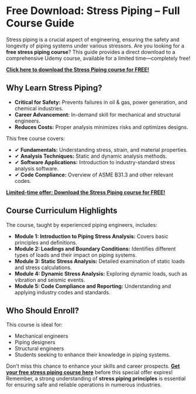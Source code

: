 # Free Download: Stress Piping – Full Course Guide

Stress piping is a crucial aspect of engineering, ensuring the safety and longevity of piping systems under various stressors. Are you looking for a **free stress piping course**? This guide provides a direct download to a comprehensive Udemy course, available for a limited time—completely free!

[**Click here to download the Stress Piping course for FREE!**](https://udemywork.com/stress-piping)

## Why Learn Stress Piping?

*   **Critical for Safety:** Prevents failures in oil & gas, power generation, and chemical industries.
*   **Career Advancement:** In-demand skill for mechanical and structural engineers.
*   **Reduces Costs:** Proper analysis minimizes risks and optimizes designs.

This free course covers:

*   ✔ **Fundamentals:** Understanding stress, strain, and material properties.
*   ✔ **Analysis Techniques:** Static and dynamic analysis methods.
*   ✔ **Software Applications:** Introduction to industry-standard stress analysis software.
*   ✔ **Code Compliance:** Overview of ASME B31.3 and other relevant codes.

[**Limited-time offer: Download the Stress Piping course for FREE!**](https://udemywork.com/stress-piping)

## Course Curriculum Highlights

The course, taught by experienced piping engineers, includes:

*   **Module 1: Introduction to Piping Stress Analysis:** Covers basic principles and definitions.
*   **Module 2: Loadings and Boundary Conditions:** Identifies different types of loads and their impact on piping systems.
*   **Module 3: Static Stress Analysis:** Detailed examination of static loads and stress calculations.
*   **Module 4: Dynamic Stress Analysis:** Exploring dynamic loads, such as vibration and seismic events.
*   **Module 5: Code Compliance and Reporting:** Understanding and applying industry codes and standards.

## Who Should Enroll?

This course is ideal for:

*   Mechanical engineers
*   Piping designers
*   Structural engineers
*   Students seeking to enhance their knowledge in piping systems.

Don't miss this chance to enhance your skills and career prospects. **[Get your free stress piping course here](https://udemywork.com/stress-piping)** before this special offer expires! Remember, a strong understanding of **stress piping principles** is essential for ensuring safe and reliable operations in numerous industries.
